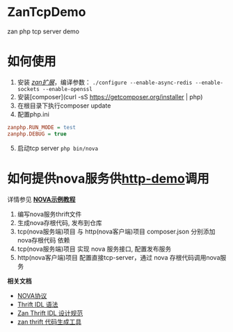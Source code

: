 # ZanTcpDemo
zan php tcp server demo

# 如何使用

1. 安装 [*zan扩展*](https://github.com/youzan/zan)，编译参数：
`./configure --enable-async-redis --enable-sockets --enable-openssl` 
2. 安装[composer](curl -sS https://getcomposer.org/installer | php)
3. 在根目录下执行composer update
4. 配置php.ini
```ini
zanphp.RUN_MODE = test
zanphp.DEBUG = true
```
5. 启动tcp server
`php bin/nova`

# 如何提供nova服务供[http-demo](https://github.com/youzan/zanhttpdemo)调用

详情参见 [**NOVA示例教程**](http://zanphpdoc.zanphp.io/nova/nova_service.html)

1. 编写nova服务thrift文件
2. 生成nova存根代码, 发布到仓库
3. tcp(nova服务端)项目 与 http(nova客户端)项目 composer.json 分别添加 nova存根代码 依赖
4. tcp(nova服务端)项目 实现 nova 服务接口, 配置发布服务 
5. http(nova客户端)项目 配置直接tcp-server，通过 nova 存根代码调用nova服务

**相关文档**

- [NOVA协议](http://zanphpdoc.zanphp.io/nova/protocol.html)
- [Thrift IDL 语法](http://zanphpdoc.zanphp.io/nova/IDL_syntax.html)
- [Zan Thrift IDL 设计规范](http://zanphpdoc.zanphp.io/nova/IDL_spec.html)
- [zan thrift 代码生成工具](http://zanphpdoc.zanphp.io/nova/zan_thrift.html)